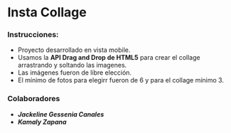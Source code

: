 # Insta Collage


### Instrucciones:
* Proyecto desarrollado en vista mobile.
* Usamos la **API Drag and Drop de HTML5** para crear el collage arrastrando y soltando las imagenes.
* Las imágenes fueron de libre elección.
* El mínimo de fotos para elegirr fueron de 6 y para el collage mínimo 3.


### Colaboradores
* ***Jackeline Gessenia Canales***
* ***Kamaly Zapana***
